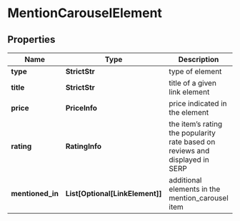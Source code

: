 # MentionCarouselElement


## Properties

| Name | Type | Description | Notes |
|------------ | ------------- | ------------- | -------------|
**type** | **StrictStr** | type of element |[optional]|
**title** | **StrictStr** | title of a given link element |[optional]|
**price** | **PriceInfo** | price indicated in the element |[optional]|
**rating** | **RatingInfo** | the item’s rating <br>the popularity rate based on reviews and displayed in SERP |[optional]|
**mentioned_in** | **List[Optional[LinkElement]]** | additional elements in the mention_carousel item |[optional]|